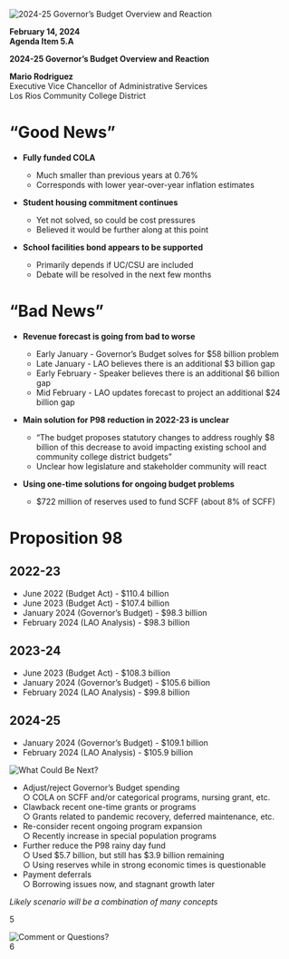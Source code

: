 <!-- Page 1 -->
![2024-25 Governor’s Budget Overview and Reaction](https://via.placeholder.com/768x993.png?text=2024-25+Governor%E2%80%99s+Budget+Overview+and+Reaction)

**February 14, 2024**  
**Agenda Item 5.A**  

**2024-25 Governor’s Budget Overview and Reaction**  

**Mario Rodriguez**  
Executive Vice Chancellor of Administrative Services  
Los Rios Community College District  
<!-- Page 2 -->
# “Good News”

- **Fully funded COLA**
  - Much smaller than previous years at 0.76%
  - Corresponds with lower year-over-year inflation estimates

- **Student housing commitment continues**
  - Yet not solved, so could be cost pressures
  - Believed it would be further along at this point

- **School facilities bond appears to be supported**
  - Primarily depends if UC/CSU are included
  - Debate will be resolved in the next few months
<!-- Page 3 -->
# “Bad News”

- **Revenue forecast is going from bad to worse**
  - Early January - Governor’s Budget solves for $58 billion problem
  - Late January - LAO believes there is an additional $3 billion gap
  - Early February - Speaker believes there is an additional $6 billion gap
  - Mid February - LAO updates forecast to project an additional $24 billion gap

- **Main solution for P98 reduction in 2022-23 is unclear**
  - “The budget proposes statutory changes to address roughly $8 billion of this decrease to avoid impacting existing school and community college district budgets”
  - Unclear how legislature and stakeholder community will react

- **Using one-time solutions for ongoing budget problems**
  - $722 million of reserves used to fund SCFF (about 8% of SCFF)
<!-- Page 4 -->
# Proposition 98

## 2022-23
- June 2022 (Budget Act) - $110.4 billion
- June 2023 (Budget Act) - $107.4 billion
- January 2024 (Governor’s Budget) - $98.3 billion
- February 2024 (LAO Analysis) - $98.3 billion

## 2023-24
- June 2023 (Budget Act) - $108.3 billion
- January 2024 (Governor’s Budget) - $105.6 billion
- February 2024 (LAO Analysis) - $99.8 billion

## 2024-25
- January 2024 (Governor’s Budget) - $109.1 billion
- February 2024 (LAO Analysis) - $105.9 billion
<!-- Page 5 -->
![What Could Be Next?](https://via.placeholder.com/768x993.png?text=What+Could+Be+Next%3F)

- Adjust/reject Governor’s Budget spending  
  ○ COLA on SCFF and/or categorical programs, nursing grant, etc.  
- Clawback recent one-time grants or programs  
  ○ Grants related to pandemic recovery, deferred maintenance, etc.  
- Re-consider recent ongoing program expansion  
  ○ Recently increase in special population programs  
- Further reduce the P98 rainy day fund  
  ○ Used $5.7 billion, but still has $3.9 billion remaining  
  ○ Using reserves while in strong economic times is questionable  
- Payment deferrals  
  ○ Borrowing issues now, and stagnant growth later  

*Likely scenario will be a combination of many concepts*  

5
<!-- Page 6 -->
![Comment or Questions?](https://via.placeholder.com/768x993.png?text=Comment+or+Questions%3F)  
6

